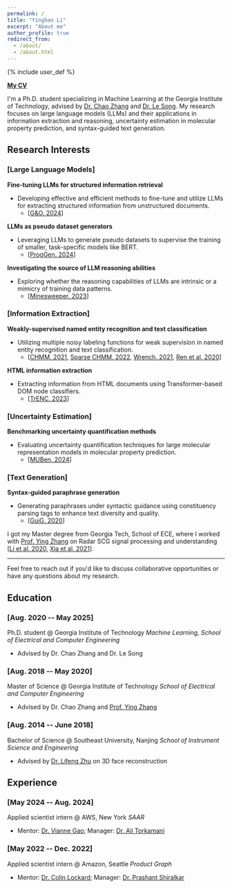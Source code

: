 ```yaml
---
permalink: /
title: "Yinghao Li"
excerpt: "About me"
author_profile: true
redirect_from:
  - /about/
  - /about.html
---
```


{% include user_def %}

**[My CV]({{base_path}}/files/CV-Yinghao.Li.pdf)**

<!-- I'm a Ph.D. student majored in Machine Learning @ Georgia Institute of Technology, advised by [Dr. Chao Zhang](http://chaozhang.org/) and [Prof. Le Song](https://www.linkedin.com/in/le-song-03223813/).

My research interest covers
- **Information Extraction**
  - Effective and efficient way of fine-tuning and using large language models to retrieve structured information from free-formed documents [[G&O. 2024](https://arxiv.org/abs/2402.13364)];
  - Using LLMs as pseudo dataset generator to supervise the training of smaller task-specific labelers such as BERT [[ProgGen. 2024](https://arxiv.org/abs/s2403.11103)];
  - Weakly-supervised named entity recognision and text classificatio with multiple noisy labeling functions [[CHMM. 2021](https://arxiv.org/abs/2105.12848), [Sparse CHMM. 2022](https://arxiv.org/abs/2205.14228), [Wrench. 2021](https://arxiv.org/abs/2109.11377), [Ren et al. 2020](https://arxiv.org/abs/2010.04582)];
  - HTML information extraction through Transformer-based DOM node classifier [[TrENC. 2023](https://arxiv.org/abs/2305.14549)];
  - Rule-based molecular property extractor [[post]({{base_path}}/posts/2023/07/material-ie/), [Toland et al. 2023](https://pubs.acs.org/doi/10.1021/acs.jpca.3c05870#)].

- **LLM Reasoning**
  - Investigating the source of reasoning ability of LLM: is it intrinsic or a simple mimic of training data? [[Minesweeper. 2023](https://arxiv.org/abs/2311.07387)].

- **Uncertainty Estimation**
  - Benchmarking the uncertainty quantification methods for large molecular representation models on molecular property prediction [[MUBen. 2024](https://arxiv.org/abs/2306.10060)].

- **Text Generation**
  - Generate paraphrases under the syntactic guidance of constituency parsing tags [[GuiG. 2020](https://arxiv.org/abs/2010.01737)]. -->

I'm a Ph.D. student specializing in Machine Learning at the Georgia Institute of Technology, advised by [Dr. Chao Zhang](http://chaozhang.org/) and [Dr. Le Song](https://www.linkedin.com/in/le-song-03223813/). My research focuses on large language models (LLMs) and their applications in information extraction and reasoning, uncertainty estimation in molecular property prediction, and syntax-guided text generation.

Research Interests
---

### [Large Language Models]

**Fine-tuning LLMs for structured information retrieval**
- Developing effective and efficient methods to fine-tune and utilize LLMs for extracting structured information from unstructured documents.
  - [[G&O. 2024](https://arxiv.org/abs/2402.13364)]

**LLMs as pseudo dataset generators**
- Leveraging LLMs to generate pseudo datasets to supervise the training of smaller, task-specific models like BERT.
  - [[ProgGen. 2024](https://arxiv.org/abs/2403.11103)]

**Investigating the source of LLM reasoning abilities**
- Exploring whether the reasoning capabilities of LLMs are intrinsic or a mimicry of training data patterns.
  - [[Minesweeper. 2023](https://arxiv.org/abs/2311.07387)]

### [Information Extraction]

**Weakly-supervised named entity recognition and text classification**
- Utilizing multiple noisy labeling functions for weak supervision in named entity recognition and text classification.
  - [[CHMM. 2021](https://arxiv.org/abs/2105.12848), [Sparse CHMM. 2022](https://arxiv.org/abs/2205.14228), [Wrench. 2021](https://arxiv.org/abs/2109.11377), [Ren et al. 2020](https://arxiv.org/abs/2010.04582)]

**HTML information extraction**
- Extracting information from HTML documents using Transformer-based DOM node classifiers.
  - [[TrENC. 2023](https://arxiv.org/abs/2305.14549)]

### [Uncertainty Estimation]

**Benchmarking uncertainty quantification methods**
- Evaluating uncertainty quantification techniques for large molecular representation models in molecular property prediction.
  - [[MUBen. 2024](https://arxiv.org/abs/2306.10060)]

### [Text Generation]

**Syntax-guided paraphrase generation**
- Generating paraphrases under syntactic guidance using constituency parsing tags to enhance text diversity and quality.
  - [[GuiG. 2020](https://arxiv.org/abs/2010.01737)]

I got my Master degree from Georgia Tech, School of ECE, where I worked with [Prof. Ying Zhang](https://zhang.ece.gatech.edu/) on Radar SCG signal processing and understanding [[Li et al. 2020](https://ieeexplore.ieee.org/document/8920010), [Xia et al. 2021](https://ieeexplore.ieee.org/document/9143413)].

---

Feel free to reach out if you'd like to discuss collaborative opportunities or have any questions about my research.


Education
---

### [Aug. 2020 -- May 2025]

Ph.D. student @ Georgia Institute of Technology
*Machine Learning, School of Electrical and Computer Engineering*
- Advised by Dr. Chao Zhang and Dr. Le Song

### [Aug. 2018 -- May 2020]

Master of Science @ Georgia Institute of Technology
*School of Electrical and Computer Engineering*
- Advised by Dr. Chao Zhang and [Prof. Ying Zhang](https://zhang.ece.gatech.edu/)

### [Aug. 2014 -- June 2018]

Bachelor of Science @ Southeast University, Nanjing
*School of Instrument Science and Engineering*
- Advised by [Dr. Lifeng Zhu](https://ins.seu.edu.cn/yk_english/2020/0219/c27542a317780/page.htm) on 3D face reconstruction

Experience
---

### [May 2024 -- Aug. 2024]
Applied scientist intern @ AWS, New York
*SAAR*
- Mentor: [Dr. Vianne Gao](https://scholar.google.com/citations?user=yZOxljEAAAAJ&hl=en); Manager: [Dr. Ali Torkamani](https://scholar.google.com/citations?user=UtE9noAAAAAJ&hl=en)


### [May 2022 -- Dec. 2022]
Applied scientist intern @ Amazon, Seattle
*Product Graph*
- Mentor: [Dr. Colin Lockard](https://www.colinlockard.com/); Manager: [Dr. Prashant Shiralkar](https://sites.google.com/site/shiralkarprashant/)


